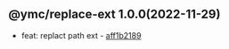 <a name="1.0.0">

## @ymc/replace-ext 1.0.0(2022-11-29)</a> 
- feat: replact path ext - [aff1b2189](https://github.com/ymc-github/js-idea/commit/7aff1b21891adbf38fb3ac4661e593ef33f5bb17 "feat(core): replact path ext&#10;&#10;export handle as default&#10;enable lgorithm md5,sha1,sha256,sha384,sha512&#10;enable encoding hex,base64&#10;&#10;generated by ymc@robot")